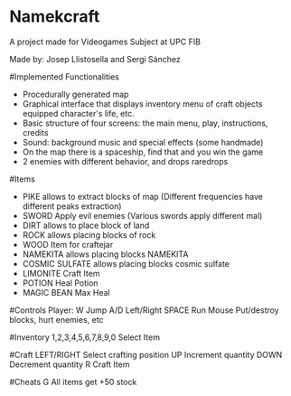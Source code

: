 # Namekcraft

A project made for Videogames Subject at UPC FIB

Made by: Josep Llistosella and Sergi Sánchez

#Implemented Functionalities
- Procedurally generated map
- Graphical interface that displays inventory menu of craft objects equipped character's life, etc.
- Basic structure of four screens: the main menu, play, instructions, credits
- Sound: background music and special effects (some handmade)
- On the map there is a spaceship, find that and you win the game
- 2 enemies with different behavior, and drops raredrops

#Items
    
- PIKE allows to extract blocks of map (Different frequencies have different peaks extraction)
- SWORD Apply evil enemies (Various swords apply different mal)
- DIRT allows to place block of land
- ROCK allows placing blocks of rock
- WOOD Item for craftejar
- NAMEKITA allows placing blocks NAMEKITA
- COSMIC SULFATE allows placing blocks cosmic sulfate
- LIMONITE Craft Item
- POTION Heal Potion 
- MAGIC BEAN Max Heal
    

#Controls
Player:
W   		Jump
A/D             Left/Right
SPACE           Run
Mouse 		Put/destroy blocks, hurt enemies, etc

#Inventory
1,2,3,4,5,6,7,8,9,0  Select Item

#Craft
LEFT/RIGHT   Select crafting position
UP   	     Increment quantity
DOWN   	     Decrement quantity
R   	     Craft Item

#Cheats
G   All items get +50 stock

